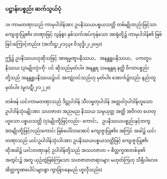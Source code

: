 ### ပဋ္ဌာန်းပစ္စည်း ဆက်သွယ်ပုံ

၁။ ကာမတဏှာသည် ကာမုပါဒါန်အား ဥပနိဿယပစ္စယသတ္တိ တစ်မျိုးတည်းဖြင့်သာ ကျေးဇူးပြု၏။ တဏှာဖြင့်
လွန်စွာ နှစ်သက်အပ်ကုန်သော အာရုံတို့၌ ကာမုပါဒါန်၏ ဖြစ်ခြင်းကြောင့်တည်း။
<r>(အဘိ၊ဋ္ဌ၊၂၊၁၇၃။ ဝိသုဒ္ဓိ၊၂၊၂၀၅။)</r>

ဤ၌ ဥပနိဿယဟုဆိုသဖြင့် အာရမ္မဏူပနိဿယ， အနန္တရူပနိဿယ， ပကတူပနိဿယ (၃)မျိုးလုံးကို-
ပင် ဆိုသည်မှတ်ပါ။ အနန္တရ သမနန္တရ နတ္ထိ ဝိဂတပစ္စည်းတို့သည် အနန္တရူပနိဿယ၌ပင် အကျုံးဝင်သည်ဟု
မှတ်ပါ။ အောက်၌လည်း နည်းတူမှတ်ပါ။ (မူလဋီ၊၂၊၁၂၂။)

တစ်ဖန် ယင်းကာမတဏှာသည် ဒိဋ္ဌုပါဒါန် သီလဗ္ဗတုပါဒါန် အတ္တဝါဒုပါဒါန်ဟူသော ဥပါဒါန်သုံးမျိုးအား
သဟဇာတ အညမည နိဿယ သမ္ပယုတ္တ အတ္ထိ အဝိဂတ ဟေတုဟူသော ပစ္စယသတ္တိ (၇)မျိုးတို့ဖြင့်လည်း-
ကောင်း， ဥပနိဿယပစ္စည်းနှင့်တကွ (၈)မျိုးတို့ဖြင့်လည်းကောင်း ဖြစ်ပေါ်လာအောင် ကျေးဇူးပြု၏။ အကြင်
အခါ၌ ယင်းတဏှာသည် ယင်းဥပါဒါန်သုံးပါးအား ဥပနိဿယပစ္စယသတ္တိဖြင့် ကျေးဇူးပြု၏၊ ထိုအခါ၌
ယင်းတဏှာနှင့် ဥပါဒါန်တို့သည် အသဟဇာတ = စိတ္တက္ခဏတစ်ခု၏ အတွင်း၌ အတူ ယှဉ်တွဲဖြစ်ကြသော
သဟဇာတတရားများ မဟုတ်ကြဟု သိရှိပါလေ။ (စိတ္တက္ခဏပေါင်းများစွာ ကွာခြားနေမည် ဟူလိုသည်။)